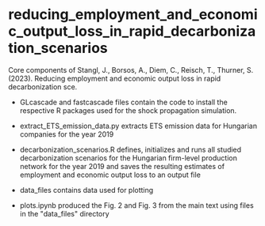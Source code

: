 # reducing_employment_and_economic_output_loss_in_rapid_decarbonization_scenarios 
Core components of Stangl, J., Borsos, A., Diem, C., Reisch, T., Thurner, S. (2023). Reducing employment and economic output loss in rapid decarbonization sce.


- GLcascade and fastcascade files contain the code to install the respective R packages used for the shock propagation simulation.

- extract_ETS_emission_data.py extracts ETS emission data for Hungarian companies for the year 2019

- decarbonization_scenarios.R defines, initializes and runs all studied decarbonization scenarios for the Hungarian firm-level production network for the year 2019 and saves the resulting estimates of employment and economic output loss to an output file

- data_files contains data used for plotting

- plots.ipynb produced the Fig. 2 and Fig. 3 from the main text using files in the "data_files" directory